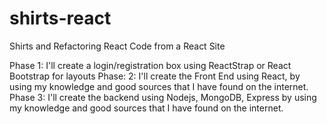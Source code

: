 # shirts-react
Shirts and Refactoring React Code from a React Site

Phase 1: I'll create a login/registration box using ReactStrap or React Bootstrap for layouts
Phase: 2: I'll create the Front End using React, by using my knowledge and good sources that I have found on the internet.
Phase 3: I'll create the backend using Nodejs, MongoDB, Express by using my knowledge and good sources that I have found on the internet.
